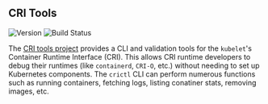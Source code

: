 ## **CRI Tools**
![Version](https://img.shields.io/badge/version-v1.27.0-blue)
![Build Status](https://codebuild.us-west-2.amazonaws.com/badges?uuid=eyJlbmNyeXB0ZWREYXRhIjoiUUlRZXJEVUxWcjI1OE8weVdXQnY4alBSU1lxVm1FOGVoZE83VldDbjJiaFBtY25XT3NIK1RhckZkQXZGclZDSkVLUG5PMmd5K2J2RVlSYk9pclUybC9zPSIsIml2UGFyYW1ldGVyU3BlYyI6IkF3RGUzVDFhVlB0eUlGMWwiLCJtYXRlcmlhbFNldFNlcmlhbCI6MX0%3D&branch=main)

The [CRI tools project](https://github.com/kubernetes-sigs/cri-tools) provides a CLI and validation tools for the `kubelet`'s Container Runtime Interface (CRI). This allows CRI runtime developers to debug their runtimes (like `containerd`, `CRI-O`, etc.) without needing to set up Kubernetes components. The `crictl` CLI can perform numerous functions such as running containers, fetching logs, listing conatiner stats, removing images, etc.
